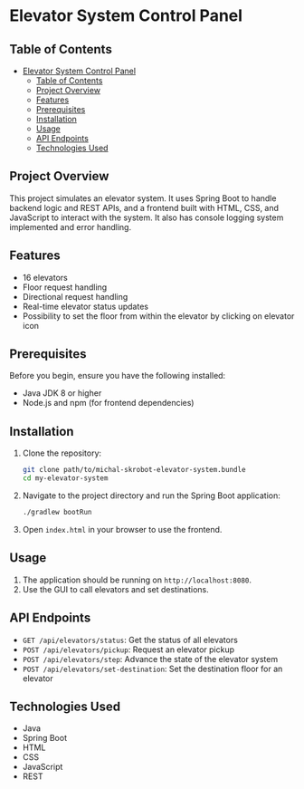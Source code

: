 # Elevator System Control Panel

## Table of Contents

- [Elevator System Control Panel](#elevator-system-control-panel)
    - [Table of Contents](#table-of-contents)
    - [Project Overview](#project-overview)
    - [Features](#features)
    - [Prerequisites](#prerequisites)
    - [Installation](#installation)
    - [Usage](#usage)
    - [API Endpoints](#api-endpoints)
    - [Technologies Used](#technologies-used)

## Project Overview

This project simulates an elevator system.
It uses Spring Boot to handle backend logic and REST APIs, and a frontend built with HTML, CSS, and JavaScript to interact with the system.
It also has console logging system implemented and error handling.

## Features

- 16 elevators
- Floor request handling
- Directional request handling
- Real-time elevator status updates
- Possibility to set the floor from within the elevator by clicking on elevator icon

## Prerequisites

Before you begin, ensure you have the following installed:

- Java JDK 8 or higher
- Node.js and npm (for frontend dependencies)

## Installation

1. Clone the repository:

    ```sh
    git clone path/to/michal-skrobot-elevator-system.bundle
    cd my-elevator-system
    ```

2. Navigate to the project directory and run the Spring Boot application:

    ```sh
    ./gradlew bootRun
    ```

3. Open `index.html` in your browser to use the frontend.

## Usage

1. The application should be running on `http://localhost:8080`.
2. Use the GUI to call elevators and set destinations.

## API Endpoints

- `GET /api/elevators/status`: Get the status of all elevators
- `POST /api/elevators/pickup`: Request an elevator pickup
- `POST /api/elevators/step`: Advance the state of the elevator system
- `POST /api/elevators/set-destination`: Set the destination floor for an elevator

## Technologies Used

- Java
- Spring Boot
- HTML
- CSS
- JavaScript
- REST